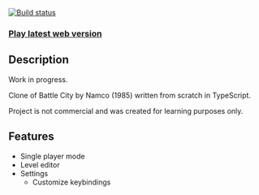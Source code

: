 [![Build status](https://travis-ci.com/dogballs/battle-city.svg?branch=master)](https://travis-ci.com/dogballs/battle-city)

### [Play latest web version](https://dogballs.github.io/battle-city/)

## Description

Work in progress.

Clone of Battle City by Namco (1985) written from scratch in TypeScript.

Project is not commercial and was created for learning purposes only.

## Features

- Single player mode
- Level editor
- Settings
  - Customize keybindings
